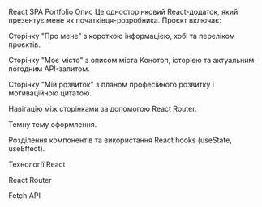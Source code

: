 React SPA Portfolio
Опис
Це односторінковий React-додаток, який презентує мене як початківця-розробника. Проєкт включає:

Сторінку "Про мене" з короткою інформацією, хобі та переліком проєктів.

Сторінку "Моє місто" з описом міста Конотоп, історією та актуальним погодним API-запитом.

Сторінку "Мій розвиток" з планом професійного розвитку і мотиваційною цитатою.

Навігацію між сторінками за допомогою React Router.

Темну тему оформлення.

Розділення компонентів та використання React hooks (useState, useEffect).

Технології
React

React Router

Fetch API
